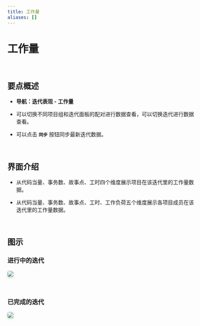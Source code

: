 ```yaml
---
title: 工作量
aliases: []
---
```


# 工作量

<br />

## 要点概述

-   **导航：迭代表现 - 工作量**

-   可以切换不同项目组和迭代面板的配对进行数据查看，可以切换迭代进行数据查看。

-   可以点击 **`同步`** 按钮同步最新迭代数据。

<br />

## 界面介绍

-   从代码当量、事务数、故事点、工时四个维度展示项目在该迭代里的工作量数据。

-   从代码当量、事务数、故事点、工时、工作负荷五个维度展示各项目成员在该迭代里的工作量数据。

<br />

## 图示

### 进行中的迭代

<img style="border-radius: 0.3125em;
    box-shadow: 0 2px 4px 0 rgba(34,36,38,.12),0 2px 10px 0 rgba(34,36,38,.08);" src="https://release-notes.oss-cn-zhangjiakou.aliyuncs.com/img/SprintWorkLoad1.png" />

<br />

### 已完成的迭代

<img style="border-radius: 0.3125em;
    box-shadow: 0 2px 4px 0 rgba(34,36,38,.12),0 2px 10px 0 rgba(34,36,38,.08);" src="https://release-notes.oss-cn-zhangjiakou.aliyuncs.com/img/SprintWorkLoad2.png" />
